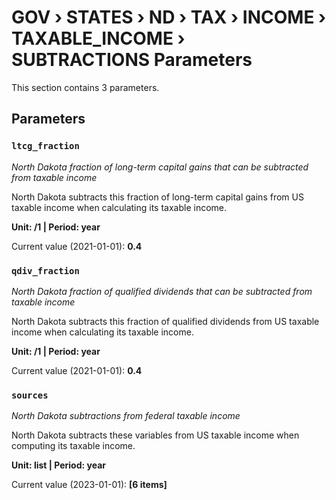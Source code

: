 # GOV › STATES › ND › TAX › INCOME › TAXABLE_INCOME › SUBTRACTIONS Parameters

This section contains 3 parameters.

## Parameters

### `ltcg_fraction`
*North Dakota fraction of long-term capital gains that can be subtracted from taxable income*

North Dakota subtracts this fraction of long-term capital gains from US taxable income when calculating its taxable income.

**Unit: /1 | Period: year**

Current value (2021-01-01): **0.4**


### `qdiv_fraction`
*North Dakota fraction of qualified dividends that can be subtracted from taxable income*

North Dakota subtracts this fraction of qualified dividends from US taxable income when calculating its taxable income.

**Unit: /1 | Period: year**

Current value (2021-01-01): **0.4**


### `sources`
*North Dakota subtractions from federal taxable income*

North Dakota subtracts these variables from US taxable income when computing its taxable income.

**Unit: list | Period: year**

Current value (2023-01-01): **[6 items]**

